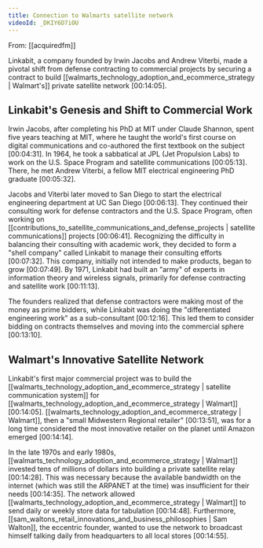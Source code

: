 ```yaml
---
title: Connection to Walmarts satellite network
videoId: _DKIY6D7iOU
---
```


From: [[acquiredfm]] <br/> 

Linkabit, a company founded by Irwin Jacobs and Andrew Viterbi, made a pivotal shift from defense contracting to commercial projects by securing a contract to build [[walmarts_technology_adoption_and_ecommerce_strategy | Walmart's]] private satellite network <a class="yt-timestamp" data-t="00:14:05">[00:14:05]</a>.

## Linkabit's Genesis and Shift to Commercial Work

Irwin Jacobs, after completing his PhD at MIT under Claude Shannon, spent five years teaching at MIT, where he taught the world's first course on digital communications and co-authored the first textbook on the subject <a class="yt-timestamp" data-t="00:04:31">[00:04:31]</a>. In 1964, he took a sabbatical at JPL (Jet Propulsion Labs) to work on the U.S. Space Program and satellite communications <a class="yt-timestamp" data-t="00:05:13">[00:05:13]</a>. There, he met Andrew Viterbi, a fellow MIT electrical engineering PhD graduate <a class="yt-timestamp" data-t="00:05:32">[00:05:32]</a>.

Jacobs and Viterbi later moved to San Diego to start the electrical engineering department at UC San Diego <a class="yt-timestamp" data-t="00:06:13">[00:06:13]</a>. They continued their consulting work for defense contractors and the U.S. Space Program, often working on [[contributions_to_satellite_communications_and_defense_projects | satellite communications]] projects <a class="yt-timestamp" data-t="00:06:41">[00:06:41]</a>. Recognizing the difficulty in balancing their consulting with academic work, they decided to form a "shell company" called Linkabit to manage their consulting efforts <a class="yt-timestamp" data-t="00:07:32">[00:07:32]</a>. This company, initially not intended to make products, began to grow <a class="yt-timestamp" data-t="00:07:49">[00:07:49]</a>. By 1971, Linkabit had built an "army" of experts in information theory and wireless signals, primarily for defense contracting and satellite work <a class="yt-timestamp" data-t="00:11:13">[00:11:13]</a>.

The founders realized that defense contractors were making most of the money as prime bidders, while Linkabit was doing the "differentiated engineering work" as a sub-consultant <a class="yt-timestamp" data-t="00:12:16">[00:12:16]</a>. This led them to consider bidding on contracts themselves and moving into the commercial sphere <a class="yt-timestamp" data-t="00:13:10">[00:13:10]</a>.

## Walmart's Innovative Satellite Network

Linkabit's first major commercial project was to build the [[walmarts_technology_adoption_and_ecommerce_strategy | satellite communication system]] for [[walmarts_technology_adoption_and_ecommerce_strategy | Walmart]] <a class="yt-timestamp" data-t="00:14:05">[00:14:05]</a>. [[walmarts_technology_adoption_and_ecommerce_strategy | Walmart]], then a "small Midwestern Regional retailer" <a class="yt-timestamp" data-t="00:13:51">[00:13:51]</a>, was for a long time considered the most innovative retailer on the planet until Amazon emerged <a class="yt-timestamp" data-t="00:14:14">[00:14:14]</a>.

In the late 1970s and early 1980s, [[walmarts_technology_adoption_and_ecommerce_strategy | Walmart]] invested tens of millions of dollars into building a private satellite relay <a class="yt-timestamp" data-t="00:14:28">[00:14:28]</a>. This was necessary because the available bandwidth on the internet (which was still the ARPANET at the time) was insufficient for their needs <a class="yt-timestamp" data-t="00:14:35">[00:14:35]</a>. The network allowed [[walmarts_technology_adoption_and_ecommerce_strategy | Walmart]] to send daily or weekly store data for tabulation <a class="yt-timestamp" data-t="00:14:48">[00:14:48]</a>. Furthermore, [[sam_waltons_retail_innovations_and_business_philosophies | Sam Walton]], the eccentric founder, wanted to use the network to broadcast himself talking daily from headquarters to all local stores <a class="yt-timestamp" data-t="00:14:55">[00:14:55]</a>.
